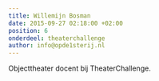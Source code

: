 ```yaml
---
title: Willemijn Bosman
date: 2015-09-27 02:18:00 +02:00
position: 6
onderdeel: theaterchallenge
author: info@opde1sterij.nl
---
```


Objecttheater docent bij TheaterChallenge.
